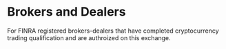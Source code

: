 # Brokers and Dealers

For FINRA registered brokers-dealers that have completed cryptocurrency trading qualification and are authroized on this exchange.
